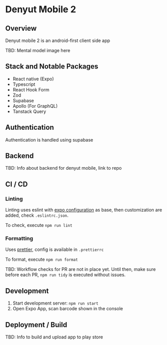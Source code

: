 # Denyut Mobile 2

## Overview

Denyut mobile 2 is an android-first client side app

TBD: Mental model image here

## Stack and Notable Packages

- React native (Expo)
- Typescript
- React Hook Form
- Zod
- Supabase
- Apollo (For GraphQL)
- Tanstack Query

## Authentication

Authentication is handled using supabase

## Backend

TBD: Info about backend for denyut mobile, link to repo

## CI / CD

### Linting

Linting uses eslint with [expo configuration](https://github.com/expo/expo/tree/main/packages/eslint-config-universe#customizing-prettier) as base, then customization are added, check `.eslintrc.json`.

To check, execute `npm run lint`

### Formatting

Uses [prettier](https://prettier.io/), config is available in `.prettierrc`

To format, execute `npm run format`

TBD: Workflow checks for PR are not in place yet. Until then, make sure before each PR, `npm run tidy` is executed without issues.

## Development

1. Start development server: `npm run start`
2. Open Expo App, scan barcode shown in the console

## Deployment / Build

TBD: Info to build and upload app to play store
